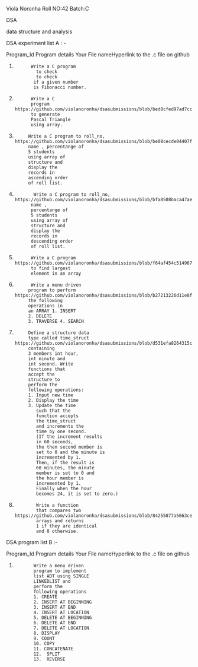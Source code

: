 Viola Noronha Roll NO:42 Batch:C

DSA

data structure and analysis


DSA experiment list A : -


Program_Id  	       Program details                             	Your File nameHyperlink to the .c file on github

   1.          	Write a C program                     
                  to check                              
                  to check                              
                 if a given number
                 is Fibonacci number.
   
   2.           Write a C
                program                     https://github.com/violanoronha/dsasubmissions/blob/bed8cfed97ad7cc0c4978a320150f38cc3e0e013/PascalTriangle.c
                to generate
                Pascal Triangle               
                using array.
                
   3.          Write a C program to roll_no,   https://github.com/violanoronha/dsasubmissions/blob/be08cecde04407fc79f1de3c2ca9ada16a92b4a4/AscendingOrder.c
               name , percentange of
               5 students
               using array of
               structure and
               display the 
               records in 
               ascending order
               of roll list.                


4.            Write a C program to roll_no,   https://github.com/violanoronha/dsasubmissions/blob/bfa8508baca47aebcbd57dbfcf0600f22ad5bdff/DescendingOrder.c
             name ,
             percentange of
             5 students 
             using array of
             structure and
             display the
             records in 
             descending order
             of roll list.
             
5.           Write a C program               https://github.com/violanoronha/dsasubmissions/blob/f64af454c51496728ceef5dd221dc3d482306d0c/LargestArray.c   
             to find largest             
             element in an array 
             
6.           Write a menu driven 
            program to perform              https://github.com/violanoronha/dsasubmissions/blob/b27213226d11e8f4ded177cd39189c49aba02b27/dsa1.c
            the following
            operations in
            an ARRAY 1. INSERT
            2. DELETE
            3. TRAVERSE 4. SEARCH
            
7.          Define a structure data
            type called time_struct                https://github.com/violanoronha/dsasubmissions/blob/d531efa8264315c841302098fbbcc3ad1bf49dae/dsa3.c
            containing 
            3 members int hour,
            int minute and 
            int second. Write
            functions that 
            accept the 
            structure to
            perform the
            following operations:
            1. Input new time
            2. Display the time
            3. Update the time 
               such that the
               function accepts
               the time_struct
               and increments the
               time by one second.
               (If the increment results 
               in 60 seconds,
               the then second member is
               set to 0 and the minute is 
               incremented by 1. 
               Then, if the result is
               60 minutes, the minute
               member is set to 0 and 
               the hour member is 
               incremented by 1. 
               Finally when the hour
               becomes 24, it is set to zero.)
               
8.             Write a function 
               that compares two                          https://github.com/violanoronha/dsasubmissions/blob/84255877a5663ce603338d083639e66f94d85fc4/dsa2.c
               arrays and returns
               1 if they are identical 
               and 0 otherwise.               




DSA program list B :-

Program_Id          Program details                         Your File nameHyperlink to the .c file on github


   1.            Write a menu driven 
                 program to implement
                 list ADT using SINGLE 
                 LINKEDLIST and 
                 perform the 
                 following operations
                 1. CREATE
                 2. INSERT AT BEGINNING
                 3. INSERT AT END
                 4. INSERT AT LOCATION
                 5. DELETE AT BEGINNING
                 6. DELETE AT END
                 7. DELETE AT LOCATION
                 8. DISPLAY
                 9. COUNT
                 10. COPY
                 11. CONCATENATE
                 12.  SPLIT
                 13.  REVERSE
